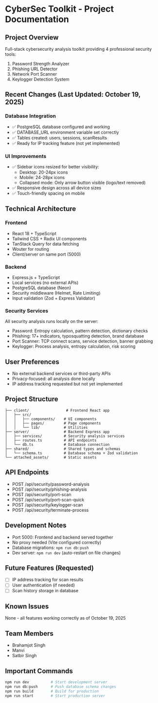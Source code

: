 # CyberSec Toolkit - Project Documentation

## Project Overview
Full-stack cybersecurity analysis toolkit providing 4 professional security tools:
1. Password Strength Analyzer
2. Phishing URL Detector  
3. Network Port Scanner
4. Keylogger Detection System

## Recent Changes (Last Updated: October 19, 2025)

### Database Integration
- ✅ PostgreSQL database configured and working
- ✅ DATABASE_URL environment variable set correctly
- ✅ Tables created: users, sessions, scanResults
- ✅ Ready for IP tracking feature (not yet implemented)

### UI Improvements
- ✅ Sidebar icons resized for better visibility:
  - Desktop: 20-24px icons
  - Mobile: 24-28px icons
  - Collapsed mode: Only arrow button visible (logo/text removed)
- ✅ Responsive design across all device sizes
- ✅ Touch-friendly spacing on mobile

## Technical Architecture

### Frontend
- React 18 + TypeScript
- Tailwind CSS + Radix UI components
- TanStack Query for data fetching
- Wouter for routing
- Client/server on same port (5000)

### Backend
- Express.js + TypeScript
- Local services (no external APIs)
- PostgreSQL database (Neon)
- Security middleware (Helmet, Rate Limiting)
- Input validation (Zod + Express Validator)

### Security Services
All security analysis runs locally on the server:
- Password: Entropy calculation, pattern detection, dictionary checks
- Phishing: 17+ indicators, typosquatting detection, brand database
- Port Scanner: TCP connect scans, service detection, banner grabbing
- Keylogger: Process analysis, entropy calculation, risk scoring

## User Preferences
- No external backend services or third-party APIs
- Privacy-focused: all analysis done locally
- IP address tracking requested but not yet implemented

## Project Structure
```
├── client/                 # Frontend React app
│   ├── src/
│   │   ├── components/    # UI components
│   │   ├── pages/         # Page components
│   │   └── lib/           # Utilities
├── server/                # Backend Express app
│   ├── services/          # Security analysis services
│   ├── routes.ts          # API endpoints
│   └── db.ts              # Database connection
├── shared/                # Shared types and schemas
│   └── schema.ts          # Database schema + Zod validation
└── attached_assets/       # Static assets
```

## API Endpoints
- POST /api/security/password-analysis
- POST /api/security/phishing-analysis
- POST /api/security/port-scan
- POST /api/security/port-scan-quick
- POST /api/security/keylogger-scan
- POST /api/security/terminate-process

## Development Notes
- Port 5000: Frontend and backend served together
- No proxy needed (Vite configured correctly)
- Database migrations: `npm run db:push`
- Dev server: `npm run dev` (auto-restart on file changes)

## Future Features (Requested)
- [ ] IP address tracking for scan results
- [ ] User authentication (if needed)
- [ ] Scan history storage in database

## Known Issues
None - all features working correctly as of October 19, 2025

## Team Members
- Brahamjot Singh
- Manvi
- Satbir Singh

## Important Commands
```bash
npm run dev          # Start development server
npm run db:push      # Push database schema changes
npm run build        # Build for production
npm run start        # Start production server
```
